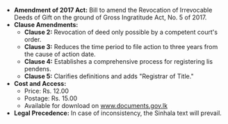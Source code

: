 - **Amendment of 2017 Act:** Bill to amend the Revocation of Irrevocable Deeds of Gift on the ground of Gross Ingratitude Act, No. 5 of 2017.
- **Clause Amendments:**
  - **Clause 2:** Revocation of deed only possible by a competent court's order.
  - **Clause 3:** Reduces the time period to file action to three years from the cause of action date.
  - **Clause 4:** Establishes a comprehensive process for registering lis pendens.
  - **Clause 5:** Clarifies definitions and adds "Registrar of Title."
- **Cost and Access:**
  - Price: Rs. 12.00
  - Postage: Rs. 15.00
  - Available for download on www.documents.gov.lk
- **Legal Precedence:** In case of inconsistency, the Sinhala text will prevail.
